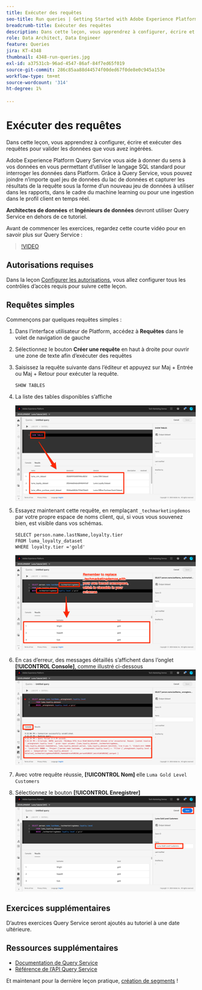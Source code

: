 ```yaml
---
title: Exécuter des requêtes
seo-title: Run queries | Getting Started with Adobe Experience Platform for Data Architects and Data Engineers
breadcrumb-title: Exécuter des requêtes
description: Dans cette leçon, vous apprendrez à configurer, écrire et exécuter des requêtes pour valider les données que vous avez ingérées.
role: Data Architect, Data Engineer
feature: Queries
jira: KT-4348
thumbnail: 4348-run-queries.jpg
exl-id: a37531cb-96ad-4547-86af-84f7ed65f019
source-git-commit: 286c85aa88d44574f00ded67f0de8e0c945a153e
workflow-type: tm+mt
source-wordcount: '314'
ht-degree: 1%

---
```


# Exécuter des requêtes

<!-- 15 min-->
Dans cette leçon, vous apprendrez à configurer, écrire et exécuter des requêtes pour valider les données que vous avez ingérées.

Adobe Experience Platform Query Service vous aide à donner du sens à vos données en vous permettant d’utiliser le langage SQL standard pour interroger les données dans Platform. Grâce à Query Service, vous pouvez joindre n’importe quel jeu de données du lac de données et capturer les résultats de la requête sous la forme d’un nouveau jeu de données à utiliser dans les rapports, dans le cadre du machine learning ou pour une ingestion dans le profil client en temps réel.

**Architectes de données** et **Ingénieurs de données** devront utiliser Query Service en dehors de ce tutoriel.

Avant de commencer les exercices, regardez cette courte vidéo pour en savoir plus sur Query Service :
>[!VIDEO](https://video.tv.adobe.com/v/29795?learn=on&enablevpops)

## Autorisations requises

Dans la leçon [Configurer les autorisations](configure-permissions.md), vous allez configurer tous les contrôles d’accès requis pour suivre cette leçon.

<!-- Settings > **[!UICONTROL Services]** > **[!UICONTROL Query Service]**
* Permission items Data Management > **[!UICONTROL View Datasets]** and  **[!UICONTROL Manage Datasets]**
* Permission item Sandboxes > `Luma Tutorial`
* User-role access to the `Luma Tutorial Platform` product profile
-->

## Requêtes simples

Commençons par quelques requêtes simples :

1. Dans l’interface utilisateur de Platform, accédez à **Requêtes** dans le volet de navigation de gauche
1. Sélectionnez le bouton **Créer une requête** en haut à droite pour ouvrir une zone de texte afin d’exécuter des requêtes
1. Saisissez la requête suivante dans l’éditeur et appuyez sur Maj + Entrée ou Maj + Retour pour exécuter la requête.

   ```
   SHOW TABLES
   ```

1. La liste des tables disponibles s’affiche

   ![Afficher la requête TABLE](assets/queries-showTables.png)


1. Essayez maintenant cette requête, en remplaçant `_techmarketingdemos` par votre propre espace de noms client, qui, si vous vous souvenez bien, est visible dans vos schémas.

   ```
   SELECT person.name.lastName,loyalty.tier
   FROM luma_loyalty_dataset
   WHERE loyalty.tier ='gold'
   ```

   ![SÉLECTIONNER des données dans le jeu de données de fidélité](assets/queries-loyaltySelect.png)

1. En cas d’erreur, des messages détaillés s’affichent dans l’onglet **[!UICONTROL Console]**, comme illustré ci-dessous
   ![Erreur dans la requête](assets/queries-error.png)

1. Avec votre requête réussie, **[!UICONTROL Nom]** elle `Luma Gold Level Customers`
1. Sélectionnez le bouton **[!UICONTROL Enregistrer]**
   ![Enregistrement de la requête](assets/queries-loyaltySelect-save.png)


<!--SELECT COUNT(DISTINCT (_techmarketingdemos.systemIdentifier.loyaltyId)) FROM luma_loyalty_dataset 


SELECT _techmarketingdemos.systemIdentifier.loyaltyId, COUNT(_techmarketingdemos.systemIdentifier.loyaltyId)
FROM luma_loyalty_dataset 
GROUP BY _techmarketingdemos.systemIdentifier.loyaltyId
HAVING COUNT(_techmarketingdemos.systemIdentifier.loyaltyId) > 1;-->

## Exercices supplémentaires

D’autres exercices Query Service seront ajoutés au tutoriel à une date ultérieure.
<!--
## Join Datasets

In this exercise, we will join two datasets `Luma Loyalty Dataset` and `Luma Offline Purchase` to get list of gold customers who have spend over $500 dollars in one purchase.

1. Create a new query
1. Copy and paste following query in query editor and execute, again replacing `_techmarketingdemos` with your own tenant namespace
    
    ```
    SELECT DISTINCT lopd.commerce.order.purchaseID as PurchaseId ,
        lld.person.name.firstName as LastName ,
        lld.person.name.lastName as LastName ,
        lopd.personalEmail.address as email,
        lopd.commerce.order.priceTotal as Total

    FROM luma_loyalty_dataset lld
    JOIN luma_offline_purchase_event_dataset lopd
    ON lopd._techmarketingdemos.systemIdentifier.loyaltyId = lld._techmarketingdemos.systemIdentifier.loyaltyId

    WHERE lld._techmarketingdemos.loyalty.level ='gold' AND lopd.commerce.order.priceTotal >500;
    ```

1. You should get list of Gold Customers who have spend over $500 in single purchase.

## Output datasets

1. Select on Output Dataset button
1. Provide name and description to the dataset
1. Save.
1. Go to **Datasets** under **Data Management** to find new dataset created.

-->
<!--Add content for Adobe Defined Functions-->

## Ressources supplémentaires

* [Documentation de Query Service](https://experienceleague.adobe.com/docs/experience-platform/query/home.html?lang=fr)
* [Référence de l’API Query Service](https://www.adobe.io/experience-platform-apis/references/query-service/)

Et maintenant pour la dernière leçon pratique, [création de segments](build-segments.md) !
